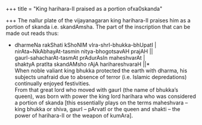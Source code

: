 +++
title = "King harihara-II praised as a portion ofxa0skanda"

+++
The nallur plate of the vijayanagaran king harihara-II praises him as a
portion of skanda i.e. skandAmsha. The part of the inscription that can
be made out reads thus:  
* dharmeNa rakShati kShoNIM vIra-shrI-bhukka-bhUpatI |  
nirAta\~NkAbhayAt-tasmin nitya-bhogotsavAH prajAH ||  
gaurI-sahacharAt-tasmAt prAdurAsIn maheshvarAt |  
shaktyA pratIta skandAMsho rAjA harihareshvaraH ||*  
When noble valiant king bhukka protected the earth with dharma, his
subjects unafraid due to absence of terror (i.e. Islamic depredations)
continually enjoyed festivities.  
From that great lord who moved with gaurI (the name of bhukka’s queen),
was born with power the king lord harihara who was considered a portion
of skanda \[this essentially plays on the terms maheshvara – king bhukka
or shiva, gaurI – pArvatI or the queen and shakti – the power of
harihara-II or the weapon of kumAra\].
